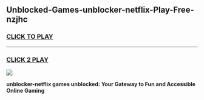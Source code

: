 
## Unblocked-Games-unblocker-netflix-Play-Free-nzjhc
<h3>
<a href="https://premium76.site?title=unblocker-netflix&ref=21A">CLICK TO PLAY</a></h3>
<hr>

<h3>
<a href="https://premium76.site?title=unblocker-netflix&ref=21A">CLICK 2 PLAY</a>
  
</h3>

<a href="https://premium76.site?title=unblocker-netflix&ref=21A"><img src="https://clearcache.store/games.png"></a>


**unblocker-netflix games unblocked: Your Gateway to Fun and Accessible Online Gaming**
